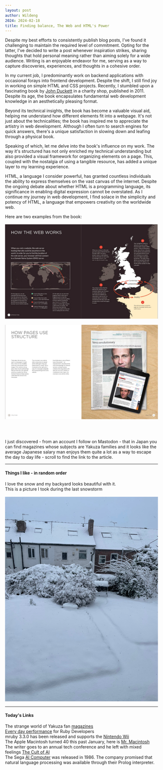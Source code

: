 ```yaml
---
layout: post
author: Wildeng
2024: 2024-02-18
title: Finding balance, The Web and HTML's Power 
---
```

Despite my best efforts to consistently publish blog posts, I've found it challenging to maintain the required level of commitment. Opting for the latter, I've decided to write a post whenever inspiration strikes, sharing thoughts that hold personal meaning rather than aiming solely for a wide audience. Writing is an enjoyable endeavor for me, serving as a way to capture discoveries, experiences, and thoughts in a cohesive order.

In my current job, I predominantly work on backend applications with occasional forays into frontend development. Despite the shift, I still find joy in working on simple HTML and CSS projects. Recently, I stumbled upon a fascinating book by [John Duckett](https://htmlandcssbook.com) in a charity shop, published in 2011. Despite its age, the book encapsulates fundamental web development knowledge in an aesthetically pleasing format.

Beyond its technical insights, the book has become a valuable visual aid, helping me understand how different elements fit into a webpage. It's not just about the technicalities; the book has inspired me to appreciate the artistry in web development. Although I often turn to search engines for quick answers, there's a unique satisfaction in slowing down and leafing through a physical book.

Speaking of which, let me delve into the book's influence on my work. The way it's structured has not only enriched my technical understanding but also provided a visual framework for organizing elements on a page. This, coupled with the nostalgia of using a tangible resource, has added a unique layer to my learning experience.

HTML, a language I consider powerful, has granted countless individuals the ability to express themselves on the vast canvas of the internet. Despite the ongoing debate about whether HTML is a programming language, its significance in enabling digital expression cannot be overstated. As I continue my journey in web development, I find solace in the simplicity and potency of HTML, a language that empowers creativity on the worldwide web.

Here are two examples from the book:  
<br/>
<img src="/images/how-the-web-works.png" alt="an infographic about how the web works with diagram and text"  class="post-image"/>
<br/>
<br/>
<img src="/images/pages-structure.png" alt="an image about how to structure a web page"  class="post-image"/>
<br/>
<br/>

<br/>

 
I just discovered - from an account I follow on Mastodon - that in Japan you can find magazines whose subjects are Yakuza families and it looks like the average Japanese salary man enjoys them quite a lot as a way to escape the day to day life - scroll to find the link to the article. 

---

#### Things I like - in random order ####

I love the snow and my backyard looks beautiful with it.  
This is a picture I took during the last snowstorm  
<br/>
<img src="/images/backyard-snow.jpeg" alt="My backyard covered by snow"  class="post-image"/>
<br/>


---

#### Today's Links ####

The strange world of Yakuza fan [magazines](https://publishingperspectives.com/2009/10/the-strange-world-of-yakuza-fan-magazines/)  
[Every day performance](https://www.rorvswild.com/blog/2023/everyday-performance-rules-for-ruby-on-rails-developers) for Ruby Developers  
mruby 3.3.0 has been released and supports the [Nintendo Wii](https://mruby.org/releases/2024/02/14/mruby-3.3.0-released.html)   
The Apple Macintosh turned 40 this past January, here is [Mr. Macintosh](https://techcrunch.com/2024/01/24/apple-mac-man/)   
The writer goes to an annual tech conference and he left with mixed feelings [The Cult of AI](https://www.rollingstone.com/culture/culture-features/ai-companies-advocates-cult-1234954528/)  
The Sega [AI Computer](https://www.smspower.org/SegaAI/Index) was released in 1986. The company promised that natural language processing was available through their Prolog interpreter.
